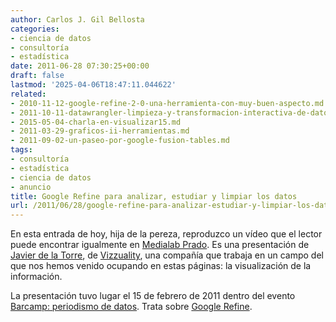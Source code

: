 ```yaml
---
author: Carlos J. Gil Bellosta
categories:
- ciencia de datos
- consultoría
- estadística
date: 2011-06-28 07:30:25+00:00
draft: false
lastmod: '2025-04-06T18:47:11.044622'
related:
- 2010-11-12-google-refine-2-0-una-herramienta-con-muy-buen-aspecto.md
- 2011-10-11-datawrangler-limpieza-y-transformacion-interactiva-de-datos.md
- 2015-05-04-charla-en-visualizar15.md
- 2011-03-29-graficos-ii-herramientas.md
- 2011-09-02-un-paseo-por-google-fusion-tables.md
tags:
- consultoría
- estadística
- ciencia de datos
- anuncio
title: Google Refine para analizar, estudiar y limpiar los datos
url: /2011/06/28/google-refine-para-analizar-estudiar-y-limpiar-los-datos/
---
```


En esta entrada de hoy, hija de la pereza, reproduzco un vídeo que el lector puede encontrar igualmente en [Medialab Prado](http://medialab-prado.es/article/google_refine_datos). Es una presentación de [Javier de la Torre](http://vizzuality.com/employees/jatorre), de [Vizzuality](http://vizzuality.com/), una compañía que trabaja en un campo del que nos hemos venido ocupando en estas páginas: la visualización de la información.

La presentación tuvo lugar el 15 de febrero de 2011 dentro del evento [Barcamp: periodismo de datos](http://medialab-prado.es/article/barcamp_periodismo_de_datos). Trata sobre [Google Refine](https://datanalytics.com/2010/11/12/google-refine-2-0-una-herramienta-con-muy-buen-aspecto/).